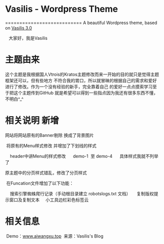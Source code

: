 # Vasilis - Wordpress Theme
===========================
A beautiful Wordpress theme, based on [Vasilis 3.0](http://www.aiwangxu.top)

    大家好，我是Vasilis


# 主题由来
这个主题是我根据国人Vtrois的Kratos主题修改而来一开始的目的就只是觉得主题框架还可以，但有些地方
不符合我的胃口，所以就冒昧的根据自己的需求和爱好进行了修改。作为一个没有经验的新手，完全靠着自己
的爱好一点点摸索学习至于把这个主题传到GitHub 就是希望可以得到一些指点因为我还有很多东西不懂，不明白^_^

# 相关说明 新增


  网站将网站原有的Banner剔除  换成了背景图片
  
  将原有的Menu样式修改 并增加了下划线的样式

      header中讲Menu的样式修改 
      demo-1  至 demo-4
      具体样式我就不列举了
      
  原主题中的分页样式错乱，修改了分页样式
   
  在Funcation文件增加了以下功能：
   
      搜索引擎蜘蛛爬行记录（手动根目录建立 robotslogs.txt 文档）
      复制版权提示窗口及复制文本
      小工具边栏彩色标签云
      
      
# 相关信息
  Demo：www.aiwangxu.top
  来源：Vasilis's Blog
